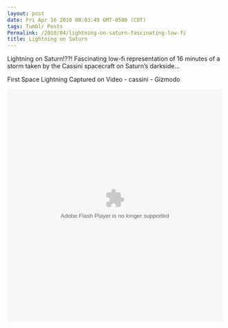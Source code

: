 ```yaml
---
layout: post
date: Fri Apr 16 2010 08:03:45 GMT-0500 (CDT)
tags: Tumblr Posts
Permalink: /2010/04/lightning-on-saturn-fascinating-low-fi
title: Lightning on Saturn
---
```


Lightning on Saturn!??! Fascinating low-fi representation of 16 minutes of a storm taken by the Cassini spacecraft on Saturn&rsquo;s darkside&hellip;

First Space Lightning Captured on Video - cassini - Gizmodo

<object id="flashObj" width="500" height="540" classid="clsid:D27CDB6E-AE6D-11cf-96B8-444553540000" codebase="http://download.macromedia.com/pub/shockwave/cabs/flash/swflash.cab#version=9,0,47,0"><param name="movie" value="http://c.brightcove.com/services/viewer/federated_f9/1813626064?isVid=1"><param name="bgcolor" value="#FFFFFF"><param name="flashVars" value="videoId=78054605001&amp;playerID=1813626064&amp;domain=embed&amp;dynamicStreaming=true"><param name="base" value="http://admin.brightcove.com"><param name="seamlesstabbing" value="false"><param name="allowFullScreen" value="true"><param name="swLiveConnect" value="true"><param name="allowScriptAccess" value="always"><embed src="http://c.brightcove.com/services/viewer/federated_f9/1813626064?isVid=1" bgcolor="#FFFFFF" flashvars="videoId=78054605001&amp;playerID=1813626064&amp;domain=embed&amp;dynamicStreaming=true" base="http://admin.brightcove.com" name="flashObj" width="500" height="540" seamlesstabbing="false" type="application/x-shockwave-flash" allowfullscreen="true" swliveconnect="true" allowscriptaccess="always" pluginspage="http://www.macromedia.com/shockwave/download/index.cgi?P1_Prod_Version=ShockwaveFlash"></object>
